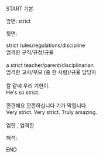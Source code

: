 START
기본

앞면:
strict


뒷면:
<div>strict rules/regulations/discipline </div><div>엄격한 규칙/규정/규율</div><div><br></div><div><div>a strict teacher/parent/disciplinarian </div><div>엄격한 교사/부모 (중 한 사람)/규율 담당자</div></div><div><br></div><div><div><div>칼 같네 우리 기현이.</div></div><div><div>He's so strict.</div></div></div><div><br></div><div><div><div>깐깐해요 깐깐하십니다 기가 막힙니다.</div></div><div><div>Very strict. Very strict. Truly amazing.</div></div></div><div><br></div><div>엄한 , 엄격한</div>


해석:

END